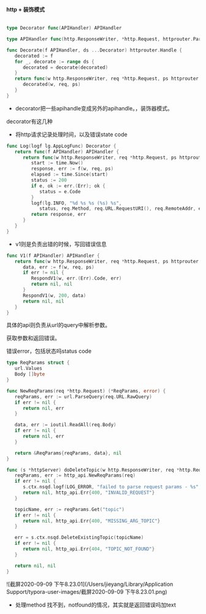 #### http + 装饰模式

```go

type Decorator func(APIHandler) APIHandler

type APIHandler func(http.ResponseWriter, *http.Request, httprouter.Params) (interface{}, error)

func Decorate(f APIHandler, ds ...Decorator) httprouter.Handle {
   decorated := f
   for _, decorate := range ds {
      decorated = decorate(decorated)
   }
   return func(w http.ResponseWriter, req *http.Request, ps httprouter.Params) {
      decorated(w, req, ps)
   }
}
```

- decorator把一些apihandle变成另外的apihandle。，装饰器模式。



decorator有这几种

- 将http请求记录处理时间，以及错误state code

```go
func Log(logf lg.AppLogFunc) Decorator {
   return func(f APIHandler) APIHandler {
      return func(w http.ResponseWriter, req *http.Request, ps httprouter.Params) (interface{}, error) {
         start := time.Now()
         response, err := f(w, req, ps)
         elapsed := time.Since(start)
         status := 200
         if e, ok := err.(Err); ok {
            status = e.Code
         }
         logf(lg.INFO, "%d %s %s (%s) %s",
            status, req.Method, req.URL.RequestURI(), req.RemoteAddr, elapsed)
         return response, err
      }
   }
}
```

- v1则是负责出错的时候，写回错误信息

```go
func V1(f APIHandler) APIHandler {
   return func(w http.ResponseWriter, req *http.Request, ps httprouter.Params) (interface{}, error) {
      data, err := f(w, req, ps)
      if err != nil {
         RespondV1(w, err.(Err).Code, err)
         return nil, nil
      }
      RespondV1(w, 200, data)
      return nil, nil
   }
}
```

具体的api则负责从url的query中解析参数。

获取参数和返回错误。

错误error，包括状态吗status code

```go
type ReqParams struct {
   url.Values
   Body []byte
}

func NewReqParams(req *http.Request) (*ReqParams, error) {
   reqParams, err := url.ParseQuery(req.URL.RawQuery)
   if err != nil {
      return nil, err
   }

   data, err := ioutil.ReadAll(req.Body)
   if err != nil {
      return nil, err
   }

   return &ReqParams{reqParams, data}, nil
}
```

```go
func (s *httpServer) doDeleteTopic(w http.ResponseWriter, req *http.Request, ps httprouter.Params) (interface{}, error) {
   reqParams, err := http_api.NewReqParams(req)
   if err != nil {
      s.ctx.nsqd.logf(LOG_ERROR, "failed to parse request params - %s", err)
      return nil, http_api.Err{400, "INVALID_REQUEST"}
   }

   topicName, err := reqParams.Get("topic")
   if err != nil {
      return nil, http_api.Err{400, "MISSING_ARG_TOPIC"}
   }

   err = s.ctx.nsqd.DeleteExistingTopic(topicName)
   if err != nil {
      return nil, http_api.Err{404, "TOPIC_NOT_FOUND"}
   }

   return nil, nil
}
```

![截屏2020-09-09 下午8.23.01](/Users/jieyang/Library/Application Support/typora-user-images/截屏2020-09-09 下午8.23.01.png)



- 处理method 找不到，notfound的情况，其实就是返回错误吗加text
